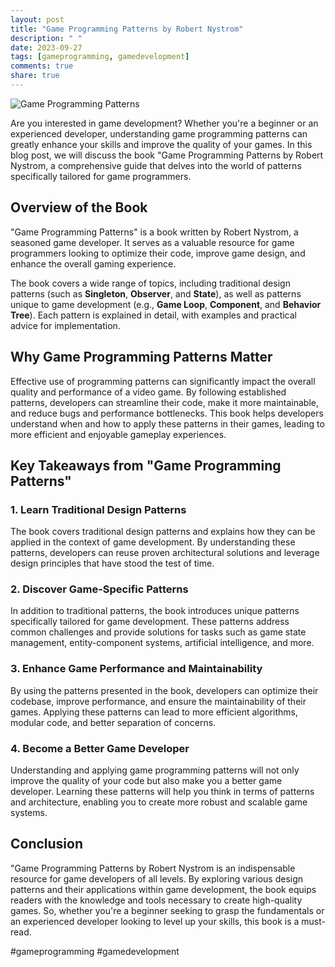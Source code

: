 ```yaml
---
layout: post
title: "Game Programming Patterns by Robert Nystrom"
description: " "
date: 2023-09-27
tags: [gameprogramming, gamedevelopment]
comments: true
share: true
---
```


![Game Programming Patterns](https://images-na.ssl-images-amazon.com/images/I/515i5YWI9fL._SX376_BO1,204,203,200_.jpg)

Are you interested in game development? Whether you're a beginner or an experienced developer, understanding game programming patterns can greatly enhance your skills and improve the quality of your games. In this blog post, we will discuss the book "Game Programming Patterns by Robert Nystrom, a comprehensive guide that delves into the world of patterns specifically tailored for game programmers.

## Overview of the Book
 
"Game Programming Patterns" is a book written by Robert Nystrom, a seasoned game developer. It serves as a valuable resource for game programmers looking to optimize their code, improve game design, and enhance the overall gaming experience. 

The book covers a wide range of topics, including traditional design patterns (such as **Singleton**, **Observer**, and **State**), as well as patterns unique to game development (e.g., **Game Loop**, **Component**, and **Behavior Tree**). Each pattern is explained in detail, with examples and practical advice for implementation.

## Why Game Programming Patterns Matter
Effective use of programming patterns can significantly impact the overall quality and performance of a video game. By following established patterns, developers can streamline their code, make it more maintainable, and reduce bugs and performance bottlenecks. This book helps developers understand when and how to apply these patterns in their games, leading to more efficient and enjoyable gameplay experiences.

## Key Takeaways from "Game Programming Patterns"

### 1. Learn Traditional Design Patterns
The book covers traditional design patterns and explains how they can be applied in the context of game development. By understanding these patterns, developers can reuse proven architectural solutions and leverage design principles that have stood the test of time.

### 2. Discover Game-Specific Patterns
In addition to traditional patterns, the book introduces unique patterns specifically tailored for game development. These patterns address common challenges and provide solutions for tasks such as game state management, entity-component systems, artificial intelligence, and more.

### 3. Enhance Game Performance and Maintainability
By using the patterns presented in the book, developers can optimize their codebase, improve performance, and ensure the maintainability of their games. Applying these patterns can lead to more efficient algorithms, modular code, and better separation of concerns.

### 4. Become a Better Game Developer
Understanding and applying game programming patterns will not only improve the quality of your code but also make you a better game developer. Learning these patterns will help you think in terms of patterns and architecture, enabling you to create more robust and scalable game systems.

## Conclusion

"Game Programming Patterns by Robert Nystrom is an indispensable resource for game developers of all levels. By exploring various design patterns and their applications within game development, the book equips readers with the knowledge and tools necessary to create high-quality games. So, whether you're a beginner seeking to grasp the fundamentals or an experienced developer looking to level up your skills, this book is a must-read.

#gameprogramming #gamedevelopment